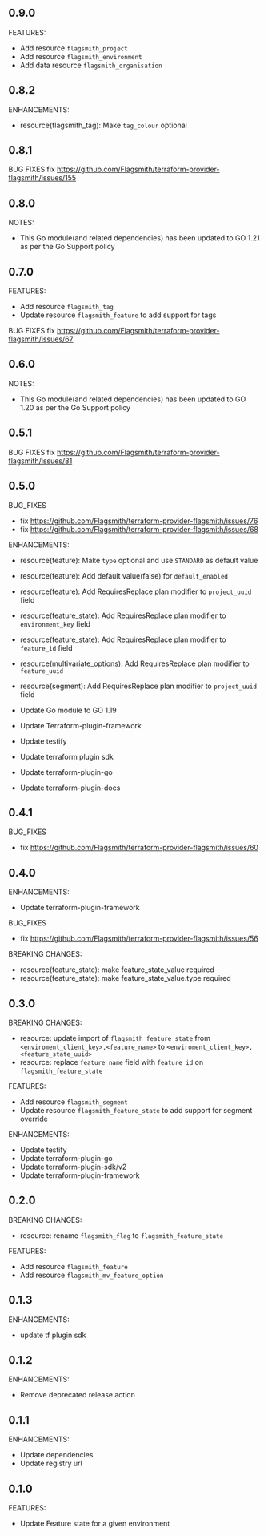 ## 0.9.0
FEATURES:
* Add resource `flagsmith_project`
* Add resource `flagsmith_environment`
* Add data resource `flagsmith_organisation`


## 0.8.2
ENHANCEMENTS:
* resource(flagsmith_tag): Make `tag_colour` optional

## 0.8.1
BUG FIXES
fix https://github.com/Flagsmith/terraform-provider-flagsmith/issues/155


## 0.8.0
NOTES:
* This Go module(and related dependencies) has been updated to GO 1.21 as per the Go Support policy

## 0.7.0
FEATURES:
* Add resource `flagsmith_tag`
* Update resource `flagsmith_feature` to add support for tags

BUG FIXES
fix https://github.com/Flagsmith/terraform-provider-flagsmith/issues/67

## 0.6.0
NOTES:
* This Go module(and related dependencies) has been updated to GO 1.20 as per the Go Support policy

## 0.5.1
BUG FIXES
fix https://github.com/Flagsmith/terraform-provider-flagsmith/issues/81


## 0.5.0
BUG_FIXES
* fix https://github.com/Flagsmith/terraform-provider-flagsmith/issues/76
* fix https://github.com/Flagsmith/terraform-provider-flagsmith/issues/68

ENHANCEMENTS:
* resource(feature): Make `type` optional and use `STANDARD` as default value
* resource(feature): Add default value(false) for `default_enabled`
* resource(feature): Add RequiresReplace plan modifier to `project_uuid` field

* resource(feature_state): Add RequiresReplace plan modifier to `environment_key` field
* resource(feature_state): Add RequiresReplace plan modifier to `feature_id` field

* resource(multivariate_options): Add RequiresReplace plan modifier to `feature_uuid`

* resource(segment): Add RequiresReplace plan modifier to `project_uuid` field

* Update Go module to GO 1.19
* Update Terraform-plugin-framework
* Update testify
* Update terraform plugin sdk
* Update terraform-plugin-go
* Update terraform-plugin-docs

## 0.4.1
BUG_FIXES
* fix https://github.com/Flagsmith/terraform-provider-flagsmith/issues/60

## 0.4.0
ENHANCEMENTS:
* Update terraform-plugin-framework

BUG_FIXES
* fix https://github.com/Flagsmith/terraform-provider-flagsmith/issues/56

BREAKING CHANGES:
* resource(feature_state): make feature_state_value required
* resource(feature_state): make feature_state_value.type required


## 0.3.0
BREAKING CHANGES:
* resource: update import of `flagsmith_feature_state` from `<enviroment_client_key>,<feature_name>` to `<enviroment_client_key>,<feature_state_uuid>`
* resource: replace `feature_name` field with `feature_id` on `flagsmith_feature_state`

FEATURES:

* Add resource `flagsmith_segment`
* Update resource `flagsmith_feature_state` to add support for segment override

ENHANCEMENTS:
* Update testify
* Update terraform-plugin-go
* Update terraform-plugin-sdk/v2
* Update terraform-plugin-framework

## 0.2.0
BREAKING CHANGES:

* resource: rename `flagsmith_flag` to `flagsmith_feature_state`

FEATURES:

* Add resource `flagsmith_feature`
* Add resource `flagsmith_mv_feature_option`

## 0.1.3

ENHANCEMENTS:

* update tf plugin sdk


## 0.1.2

ENHANCEMENTS:

* Remove deprecated release action

## 0.1.1

ENHANCEMENTS:

* Update dependencies
* Update registry url

## 0.1.0

FEATURES:

* Update Feature state for a given environment
